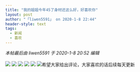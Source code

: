 ```yaml
---
title: "我的姐姐今年45了身材还这么好，好喜欢你"
layout: post
author: "「liwen5591」 on 2020-1-8 22:44"
header-style: text
tags:
  - 新闻
  - 喜欢
---
```


<head></head>
<body>
 <i class="pstatus"> 本帖最后由 liwen5591 于 2020-1-8 20:52 编辑 </i>
 <br> 
 <br> 
 <img src="https://bbs.boniu123.cc/data/attachment/album/202001/08/205018mx47c8dzdmcvcdvc.png" onload="thumbImg(this)">
 <img src="https://bbs.boniu123.cc/data/attachment/album/202001/08/205000fm7sbkbm8m90m7bq.png" onload="thumbImg(this)">
 <img src="https://bbs.boniu123.cc/data/attachment/album/202001/08/204953w07on12g21clcvuh.png" onload="thumbImg(this)">
 <img src="https://bbs.boniu123.cc/data/attachment/album/202001/08/204943g0adlwa55pol7f52.png" onload="thumbImg(this)">
 <img src="https://bbs.boniu123.cc/data/attachment/album/202001/08/204925tbu8bj33b3cbz30c.png" onload="thumbImg(this)">
 <img src="https://bbs.boniu123.cc/data/attachment/album/202001/08/204911cbj57osb5lxpax47.png" onload="thumbImg(this)">希望大家给出评论，大家喜欢的话后续每天更新
</body>


